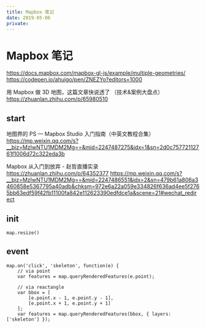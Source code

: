 ```yaml
---
title: Mapbox 笔记
date: 2019-05-06
private:
---
```

# Mapbox 笔记
https://docs.mapbox.com/mapbox-gl-js/example/multiple-geometries/
https://codepen.io/ahuigo/pen/ZNEZYo?editors=1000

用 Mapbox 做 3D 地图，这篇文章快说透了 （技术&案例大盘点）
https://zhuanlan.zhihu.com/p/65980510

## start
地图界的 PS — Mapbox Studio 入门指南（中英文教程合集）
https://mp.weixin.qq.com/s?__biz=MzIwNTU1MDM2Mg==&mid=2247487275&idx=1&sn=2d0c75772112761f1006d72c322eda3b

Mapbox 从入门到放弃 - 赵哲直播实录 https://zhuanlan.zhihu.com/p/64352377
https://mp.weixin.qq.com/s?__biz=MzIwNTU1MDM2Mg==&mid=2247486551&idx=2&sn=479b61a806a3460858e5367795a40adb&chksm=972e6a22a059e334826f636ad4ee5f2765bb63edf59f42fb11100fa842e112623390edfdce1a&scene=21#wechat_redirect

## init
    map.resize()

## event

    map.on('click', 'skeleton', function(e) {
        // via point
        var features = map.queryRenderedFeatures(e.point);

        // via reactangle
        var bbox = [
            [e.point.x - 1, e.point.y - 1],
            [e.point.x + 1, e.point.y + 1]
        ];
        var features = map.queryRenderedFeatures(bbox, { layers: ['skeleton'] });
